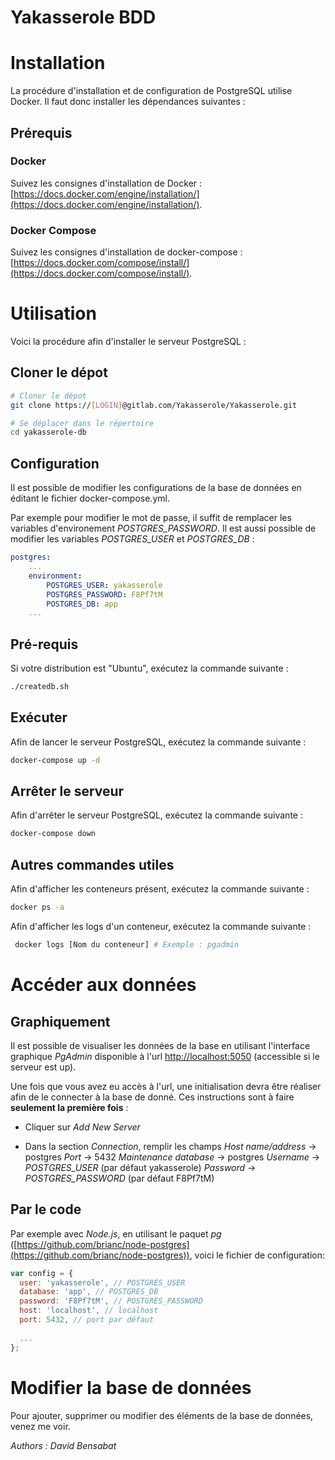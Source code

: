 
**Yakasserole BDD**
===


# **Installation**

La procédure d'installation et de configuration de PostgreSQL utilise Docker. Il faut donc installer les dépendances suivantes :

## Prérequis

### Docker
Suivez les consignes d'installation de Docker : [https://docs.docker.com/engine/installation/](https://docs.docker.com/engine/installation/).

### Docker Compose
Suivez les consignes d'installation de docker-compose : [https://docs.docker.com/compose/install/](https://docs.docker.com/compose/install/).


# **Utilisation**

Voici la procédure afin d'installer le serveur PostgreSQL :

## Cloner le dépot 
```sh
# Cloner le dépot
git clone https://[LOGIN]@gitlab.com/Yakasserole/Yakasserole.git

# Se déplacer dans le répertoire
cd yakasserole-db
```

## Configuration
Il est possible de modifier les configurations de la base de données en éditant le fichier docker-compose.yml.

Par exemple pour modifier le mot de passe, il suffit de remplacer les variables d'environement *POSTGRES_PASSWORD*. Il est aussi possible de modifier les variables *POSTGRES_USER* et *POSTGRES_DB* :

```yaml
postgres:
	...
	environment:
	    POSTGRES_USER: yakasserole
	    POSTGRES_PASSWORD: F8Pf7tM
	    POSTGRES_DB: app
	...
```

## Pré-requis

Si votre distribution est "Ubuntu", exécutez la commande suivante :
```sh
./createdb.sh
```

## Exécuter

Afin de lancer le serveur PostgreSQL, exécutez la commande suivante :

```sh
docker-compose up -d
```

## Arrêter le serveur
Afin d'arrêter le serveur PostgreSQL, exécutez la commande suivante :

```sh
docker-compose down
```

## Autres commandes utiles
Afin d'afficher les conteneurs présent, exécutez la commande suivante :

```sh
docker ps -a
```

Afin d'afficher les logs d'un conteneur, exécutez la commande suivante :

```sh
 docker logs [Nom du conteneur] # Exemple : pgadmin
```

# **Accéder aux données**

## Graphiquement

Il est possible de visualiser les données de la base en utilisant l'interface graphique *PgAdmin* disponible à l'url [http://localhost:5050](http://localhost:5050) (accessible si le serveur est up).

Une fois que vous avez eu accès à l'url, une initialisation devra être réaliser afin de le connecter à la base de donné. Ces instructions sont à faire **seulement la première fois** :

- Cliquer sur *Add New Server* 

- Dans la section *Connection*, remplir les champs 
*Host name/address*  -> postgres
*Port* 			-> 5432
*Maintenance database* -> postgres
*Username*		-> *POSTGRES_USER* (par défaut yakasserole)
*Password*		-> *POSTGRES_PASSWORD* (par défaut F8Pf7tM)


## Par le code

Par exemple avec *Node.js*, en utilisant le paquet *pg* ([https://github.com/brianc/node-postgres](https://github.com/brianc/node-postgres)), voici le fichier de configuration:

```js
var config = {
  user: 'yakasserole', // POSTGRES_USER
  database: 'app', // POSTGRES_DB
  password: 'F8Pf7tM', // POSTGRES_PASSWORD
  host: 'localhost', // localhost
  port: 5432, // port par défaut
  
  ...
};
```

# **Modifier la base de données**

Pour ajouter, supprimer ou modifier des éléments de la base de données, venez me voir.

*Authors : David Bensabat*
